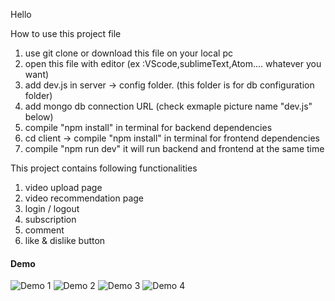 Hello

How to use this project file

1. use git clone or download this file on your local pc
2. open this file with editor (ex :VScode,sublimeText,Atom.... whatever you want)
3. add dev.js in server -> config folder. (this folder is for db configuration folder)
4. add mongo db connection URL (check exmaple picture name "dev.js" below)
5. compile "npm install" in terminal for backend dependencies
6. cd client -> compile "npm install" in terminal for frontend dependencies
7. compile "npm run dev" it will run backend and frontend at the same time

This project contains following functionalities

1. video upload page
2. video recommendation page
3. login / logout
4. subscription
5. comment
6. like & dislike button

#### Demo

![Demo 1](https://user-images.githubusercontent.com/45092135/96884930-5e941880-1482-11eb-974e-2e7b0c9760c9.JPG)
![Demo 2](https://user-images.githubusercontent.com/45092135/96884932-5f2caf00-1482-11eb-8be6-f4f5dccd03b1.JPG)
![Demo 3](https://user-images.githubusercontent.com/45092135/96884934-5fc54580-1482-11eb-8aea-bc2436fb0af0.JPG)
![Demo 4](https://user-images.githubusercontent.com/45092135/96884935-5fc54580-1482-11eb-805f-22109068a2f9.JPG)
